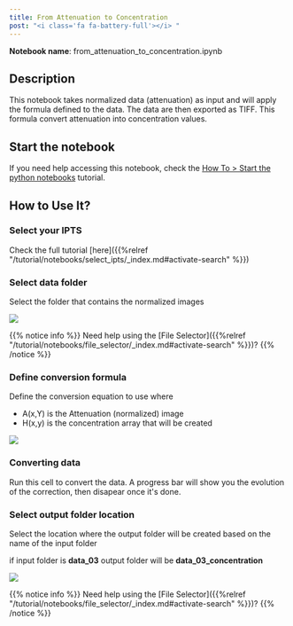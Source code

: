 ```yaml
---
title: From Attenuation to Concentration
post: "<i class='fa fa-battery-full'></i> "
---
```


**Notebook name**: from_attenuation_to_concentration.ipynb

## Description

This notebook takes normalized data (attenuation) as input and will apply the formula defined to the data.
The data are then exported as TIFF. This formula convert attenuation into concentration values.

## Start the notebook

If you need help accessing this notebook, check the [How To > Start the python
notebooks](/en/tutorial/how_to_start_notebooks) tutorial.

## How to Use It?

### Select your IPTS

Check the full tutorial [here]({{%relref "/tutorial/notebooks/select_ipts/_index.md#activate-search" %}})</i>

### Select data folder

Select the folder that contains the normalized images

<img src='/tutorial/notebooks/from_attenuation_to_concentration/images/load_data.gif' />

{{% notice info %}}
Need help using the [File Selector]({{%relref "/tutorial/notebooks/file_selector/_index.md#activate-search" %}})?
{{% /notice %}}

### Define conversion formula

Define the conversion equation to use where

* A(x,Y) is the Attenuation (normalized) image
* H(x,y) is the concentration array that will be created

<img src='/tutorial/notebooks/from_attenuation_to_concentration/images/equation.png' />

### Converting data

Run this cell to convert the data. A progress bar will show you the evolution of the correction, then disapear once
it's done.

### Select output folder location

Select the location where the output folder will be created based on the name of the input folder

if input folder is **data_03**
output folder will be **data_03_concentration**

<img src='/tutorial/notebooks/from_attenuation_to_concentration/images/export_data.gif' />

{{% notice info %}}
Need help using the [File Selector]({{%relref "/tutorial/notebooks/file_selector/_index.md#activate-search" %}})?
{{% /notice %}}
